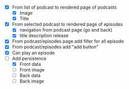 -[x] From list of podcast to rendered page of podcasts
  - [x] Image
  - [x] Title
-[x] From selected podcast to rendered page of episodes
  - [x] navigation from podcast page (go and back)
  - [x] title description release
-[x] From podcast/episodes page add filter for all episode
-[x] From podcast/episodes add "add button"
-[x] Can play an episode
-[ ] Add persistence
  - [x] Front data
  - [ ] Front image
  - [ ] Back data
  - [ ] Back image